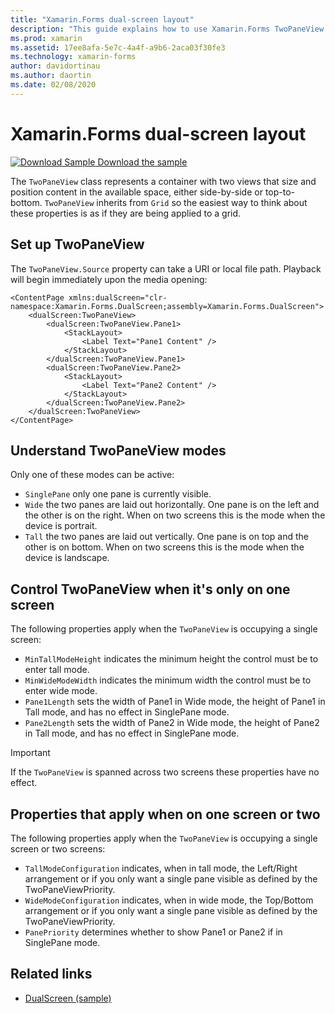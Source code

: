 ```yaml
---
title: "Xamarin.Forms dual-screen layout"
description: "This guide explains how to use Xamarin.Forms TwoPaneView to optimize your app experience for dual-screen devices such as Surface Duo and Surface Neo."
ms.prod: xamarin
ms.assetid: 17ee8afa-5e7c-4a4f-a9b6-2aca03f30fe3
ms.technology: xamarin-forms
author: davidortinau
ms.author: daortin
ms.date: 02/08/2020
---
```


# Xamarin.Forms dual-screen layout

[![Download Sample](~/media/shared/download.png) Download the sample](https://github.com/xamarin/xamarin-forms-samples/tree/master/UserInterface/DualScreenDemos)

The `TwoPaneView` class represents a container with two views that size and position content in the available space, either side-by-side or top-to-bottom. `TwoPaneView` inherits from `Grid` so the easiest way to think about these properties is as if they are being applied to a grid.

## Set up TwoPaneView

The `TwoPaneView.Source` property can take a URI or local file path. Playback will begin immediately upon the media opening:

```xaml
<ContentPage xmlns:dualScreen="clr-namespace:Xamarin.Forms.DualScreen;assembly=Xamarin.Forms.DualScreen">
    <dualScreen:TwoPaneView>
        <dualScreen:TwoPaneView.Pane1>
            <StackLayout>
                <Label Text="Pane1 Content" />
            </StackLayout>
        </dualScreen:TwoPaneView.Pane1>
        <dualScreen:TwoPaneView.Pane2>
            <StackLayout>
                <Label Text="Pane2 Content" />
            </StackLayout>
        </dualScreen:TwoPaneView.Pane2>
    </dualScreen:TwoPaneView>
</ContentPage>
```

## Understand TwoPaneView modes

Only one of these modes can be active:

- `SinglePane` only one pane is currently visible.
- `Wide` the two panes are laid out horizontally. One pane is on the left and the other is on the right. When on two screens this is the mode when the device is portrait.
- `Tall` the two panes are laid out vertically. One pane is on top and the other is on bottom. When on two screens this is the mode when the device is landscape.

## Control TwoPaneView when it's only on one screen

The following properties apply when the `TwoPaneView` is occupying a single screen:

- `MinTallModeHeight` indicates the minimum height the control must be to enter tall mode.
- `MinWideModeWidth` indicates the minimum width the control must be to enter wide mode.
- `Pane1Length` sets the width of Pane1 in Wide mode, the height of Pane1 in Tall mode, and has no effect in SinglePane mode.
- `Pane2Length` sets the width of Pane2 in Wide mode, the height of Pane2 in Tall mode, and has no effect in SinglePane mode.

> [!IMPORTANT]
> If the `TwoPaneView` is spanned across two screens these properties have no effect.

## Properties that apply when on one screen or two

The following properties apply when the `TwoPaneView` is occupying a single screen or two screens:

- `TallModeConfiguration` indicates, when in tall mode, the Left/Right arrangement or if you only want a single pane visible as defined by the TwoPaneViewPriority.
- `WideModeConfiguration` indicates, when in wide mode, the Top/Bottom arrangement or if you only want a single pane visible as defined by the TwoPaneViewPriority.
- `PanePriority` determines whether to show Pane1 or Pane2 if in SinglePane mode.

## Related links

- [DualScreen (sample)](https://github.com/xamarin/xamarin-forms-samples/tree/master/UserInterface/DualScreenDemos)
